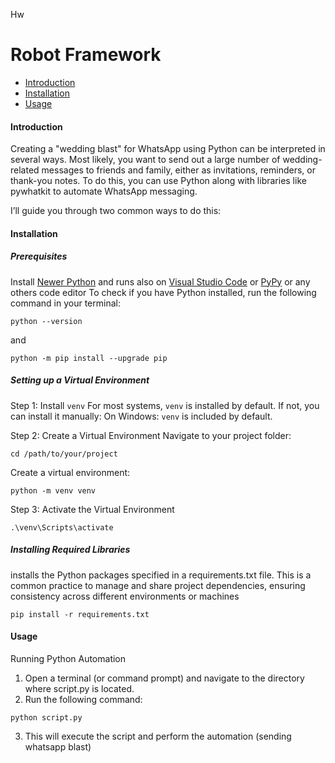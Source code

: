 Hw
# Robot Framework
- [Introduction](https://github.com/alvinrach/wedding-blast) 
- [Installation](https://github.com/alvinrach/wedding-blast) 
- [Usage](https://github.com/alvinrach/wedding-blast) 

#### Introduction
Creating a "wedding blast" for WhatsApp using Python can be interpreted in several ways. Most likely, you want to send out a large number of wedding-related messages to friends and family, either as invitations, reminders, or thank-you notes. To do this, you can use Python along with libraries like pywhatkit to automate WhatsApp messaging.

I’ll guide you through two common ways to do this:
#### Installation
##### Prerequisites
Install [Newer Python](https://www.python.org/downloads/) and runs also on  [Visual Studio Code](https://code.visualstudio.com/) or [PyPy](https://www.pypy.org/) or any others code editor
To check if you have Python installed, run the following command in your terminal:
``` 
python --version
```
and
``` 
python -m pip install --upgrade pip
```
##### Setting up a Virtual Environment
Step 1: Install `venv`
For most systems, `venv` is installed by default. If not, you can install it manually:
    On Windows: `venv` is included by default.

Step 2: Create a Virtual Environment
Navigate to your project folder:
``` 
cd /path/to/your/project
```
Create a virtual environment:
``` 
python -m venv venv
```

Step 3: Activate the Virtual Environment
``` 
.\venv\Scripts\activate
```
##### Installing Required Libraries
installs the Python packages specified in a requirements.txt file. This is a common practice to manage and share project dependencies, ensuring consistency across different environments or machines
``` 
pip install -r requirements.txt
```

#### Usage
Running Python Automation
1. Open a terminal (or command prompt) and navigate to the directory where script.py is located.
2. Run the following command:
``` 
python script.py
```
3. This will execute the script and perform the automation (sending whatsapp blast)